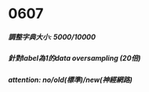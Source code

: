 # 0607
##### 調整字典大小: 5000/10000
##### 針對label為1的data oversampling (20倍)
##### attention: no/old(標準)/new(神經網路) 
